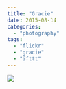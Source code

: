 ```yaml
---
title: "Gracie"
date: 2015-08-14
categories: 
  - "photography"
tags: 
  - "flickr"
  - "gracie"
  - "ifttt"
---
```


![](https://farm1.staticflickr.com/626/20380301230_f9b938309d_b.jpg)
